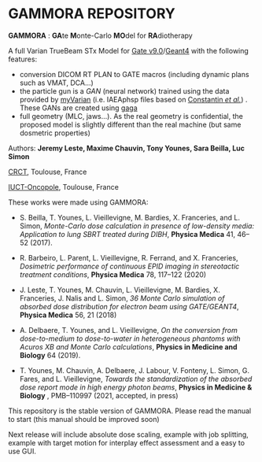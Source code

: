 # GAMMORA REPOSITORY

**GAMMORA** : **GA**te **M**onte-Carlo **MO**del for **RA**diotherapy

 

A full Varian TrueBeam STx Model for [Gate v9.0](https://github.com/OpenGATE/Gate)/[Geant4](https://github.com/Geant4/geant4) with the following features:
- conversion DICOM RT PLAN to GATE macros (including dynamic plans such as VMAT, DCA...)
- the particle gun is a *GAN* (neural network) trained using the data provided by [myVarian](https://www.myvarian.com/) (i.e. IAEAphsp files based on [Constantin *et al.*](https://pubmed.ncbi.nlm.nih.gov/21858999/)) . These GANs are created using [gaga](https://github.com/dsarrut/gaga)
- full geometry (MLC, jaws...). As the real geometry is confidential, the proposed model is slightly different than the real machine (but same dosmetric properties) 





Authors: **Jeremy Leste, Maxime Chauvin, Tony Younes, Sara Beilla, Luc Simon**

[CRCT](https://www.crct-inserm.fr/), Toulouse, France

[IUCT-Oncopole](https://www.iuct-oncopole.fr/), Toulouse, France


These works were made using GAMMORA:

 - S. Beilla, T. Younes, L. Vieillevigne, M. Bardies, X. Franceries, and L. Simon, *Monte-Carlo dose calculation in presence of low-density media: Application to lung SBRT treated during DIBH*, **Physica Medica** 41, 46–52 (2017).

 - R. Barbeiro, L. Parent, L. Vieillevigne, R. Ferrand, and X. Franceries, *Dosimetric performance of continuous EPID imaging in stereotactic treatment conditions*, **Physica Medica** 78, 117–122 (2020)

 - J. Leste, T. Younes, M. Chauvin, L. Vieillevigne, M. Bardies, X. Franceries, J. Nalis and L. Simon, *36 Monte Carlo simulation of absorbed dose distribution for electron beam using GATE/GEANT4*, **Physica Medica** 56, 21 (2018)

 - A. Delbaere, T. Younes, and L. Vieillevigne, *On the conversion from dose-to-medium to dose-to-water in heterogeneous phantoms with Acuros XB and Monte Carlo calculations*, **Physics in Medicine and Biology** 64 (2019).

 - T. Younes, M. Chauvin, A. Delbaere, J. Labour, V. Fonteny, L. Simon, G. Fares, and L. Vieillevigne, *Towards the standardization of the absorbed dose report mode in high energy photon beams*, **Physics in Medicine & Biology** , PMB–110997 (2021, accepted, in press)



This repository is the stable version of GAMMORA. Please read the manual to start (this manual should be improved soon)


Next release will include absolute dose scaling, example with job splitting, example with target motion for interplay effect assessment and a easy to use GUI. 


